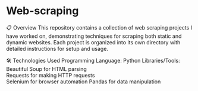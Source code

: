 # Web-scraping

📋 Overview
This repository contains a collection of web scraping projects I have worked on, demonstrating techniques for scraping both static and dynamic websites. Each project is organized into its own directory with detailed instructions for setup and usage.

🛠️ Technologies Used
Programming Language: Python
Libraries/Tools:
Beautiful Soup for HTML parsing                                                 
Requests for making HTTP requests                                     
Selenium for browser automation
Pandas for data manipulation
